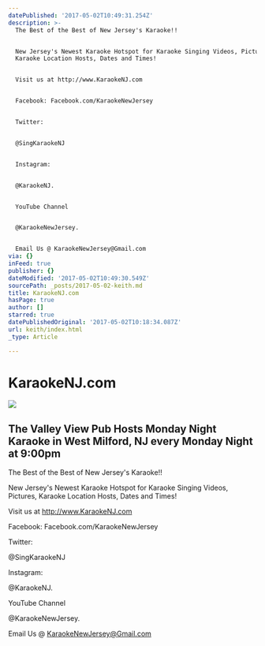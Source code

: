```yaml
---
datePublished: '2017-05-02T10:49:31.254Z'
description: >-
  The Best of the Best of New Jersey's Karaoke!! 


  New Jersey's Newest Karaoke Hotspot for Karaoke Singing Videos, Pictures,
  Karaoke Location Hosts, Dates and Times! 


  Visit us at http://www.KaraokeNJ.com


  Facebook: Facebook.com/KaraokeNewJersey 


  Twitter:


  @SingKaraokeNJ


  Instagram:


  @KaraokeNJ.


  YouTube Channel


  @KaraokeNewJersey. 


  Email Us @ KaraokeNewJersey@Gmail.com
via: {}
inFeed: true
publisher: {}
dateModified: '2017-05-02T10:49:30.549Z'
sourcePath: _posts/2017-05-02-keith.md
title: KaraokeNJ.com
hasPage: true
author: []
starred: true
datePublishedOriginal: '2017-05-02T10:18:34.087Z'
url: keith/index.html
_type: Article

---
```

# KaraokeNJ.com

<article style=""><img src="https://s3-us-west-2.amazonaws.com/the-grid-img/p/7de6ba1b5de20de96d33da812628bb3d33802722.jpg" /><h1>The Valley View Pub Hosts Monday Night Karaoke in West Milford, NJ every Monday Night at 9:00pm</h1><p>The Best of the Best of New Jersey's Karaoke!! 

New Jersey's Newest Karaoke Hotspot for Karaoke Singing Videos, Pictures, Karaoke Location Hosts, Dates and Times! 

Visit us at http://www.KaraokeNJ.com

Facebook: Facebook.com/KaraokeNewJersey 

Twitter:

@SingKaraokeNJ

Instagram:

@KaraokeNJ.

YouTube Channel

@KaraokeNewJersey. 

Email Us @ KaraokeNewJersey@Gmail.com</p></article>